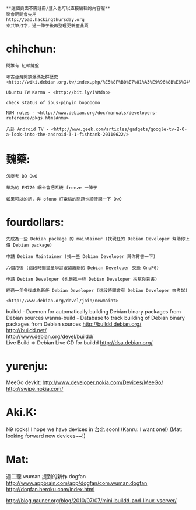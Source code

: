 



    **這個頁面不需註冊/登入也可以直接編輯的內容喔**
    聚會期間會先用 
    http://pad.hackingthursday.org
    來共筆打字，過一陣子後再整理更新至此頁


# chihchun:


    問誰有 紅軸鍵盤

    考古台灣開放源碼社群歷史  <http://wiki.debian.org.tw/index.php/%E5%8F%B0%E7%81%A3%E9%96%8B%E6%94%BE%E6%BA%90%E7%A2%BC%E7%A4%BE%E7%BE%A4>  

    Ubuntu TW Karma - <http://bit.ly/iVMdnp>   

    check status of ibus-pinyin bopobomo

    NUM rules - <http://www.debian.org/doc/manuals/developers-reference/pkgs.html#nmu>  

    八卦 Android TV - <http://www.geek.com/articles/gadgets/google-tv-2-0-a-look-into-the-android-3-1-fishtank-20110622/>  

# 魏藥:


    怎麼考 DD OwO

    華為的 EM770 網卡會把系統 freeze 一陣子

    如果可以的話，與 ofono 打電話的問題也順便問一下 OwO

# fourdollars:


    先成為一些 Debian package 的 maintainer (找現任的 Debian Developer 幫助你上傳 Debian package)

    申請 Debian Maintainer (找一些 Debian Developer 幫你背書一下)

    六個月後 (這段時間盡量學習跟認識新的 Debian Developer 交換 GnuPG)

    申請 Debian Developer (也是找一些 Debian Developer 來幫你背書)

    經過一年多後成為新任 Debian Developer (這段時間會有 Debian Developer 來考試)

    <http://www.debian.org/devel/join/newmaint>  

buildd - Daemon for automatically building Debian binary packages from Debian sources
wanna-build - Database to track building of Debian binary packages from Debian sources
<http://buildd.debian.org/>  
<http://buildd.net/>  
<http://www.debian.org/devel/buildd/>  
Live Build => Debian Live CD for buildd
<http://dsa.debian.org/>  

# yurenju:

MeeGo devkit: <http://www.developer.nokia.com/Devices/MeeGo/>  
<http://swipe.nokia.com/>  

# Aki.K:

N9 rocks! I hope we have devices in 台北 soon!
(Kanru: I want one!)
(Mat: looking forward new devices~~!)

# Mat:


週二聽 wuman 提到的新作 dogfan
<http://www.appbrain.com/app/dogfan/com.wuman.dogfan>  
<http://dogfan.heroku.com/index.html>  

<http://blog.gauner.org/blog/2010/07/07/mini-buildd-and-linux-vserver/>  